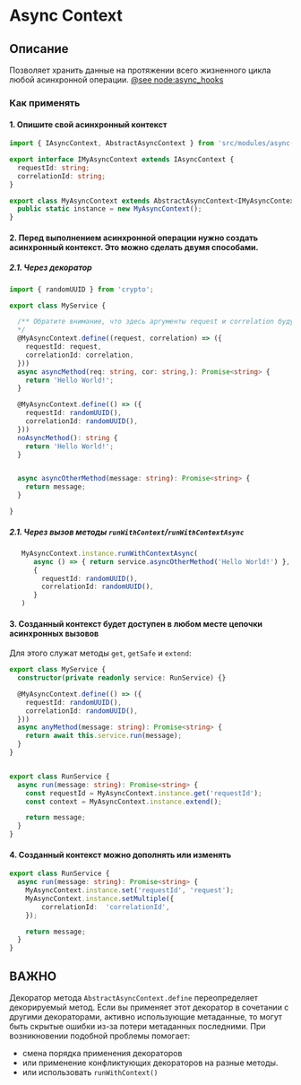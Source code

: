 # Async Context

## Описание
Позволяет хранить данные на протяжении всего жизненного цикла любой асинхронной операции.
[@see node:async_hooks](https://nodejs.org/api/async_context.html#class-asynclocalstorage)


### Как применять

#### 1. Опишите свой асинхронный контекст

```typescript
import { IAsyncContext, AbstractAsyncContext } from 'src/modules/async-context';

export interface IMyAsyncContext extends IAsyncContext {
  requestId: string;
  correlationId: string;
}

export class MyAsyncContext extends AbstractAsyncContext<IMyAsyncContext> {
  public static instance = new MyAsyncContext();
}

```

#### 2. Перед выполнением асинхронной операции нужно создать асинхронный контекст. Это можно сделать двумя способами.

##### 2.1. Через декоратор
```typescript
import { randomUUID } from 'crypto';

export class MyService {

  /** Обратите внимание, что здесь аргументы request и correlation будут соответствовать аргументам метода: req и cor.
  */
  @MyAsyncContext.define((request, correlation) => ({
    requestId: request,
    correlationId: correlation,
  }))
  async asyncMethod(req: string, cor: string,): Promise<string> {
    return 'Hello World!';
  }

  @MyAsyncContext.define(() => ({
    requestId: randomUUID(),
    correlationId: randomUUID(),
  }))
  noAsyncMethod(): string {
    return 'Hello World!';
  }


  async asyncOtherMethod(message: string): Promise<string> {
    return message;
  }

}
```

##### 2.1. Через вызов методы `runWithContext`/`runWithContextAsync`
```typescript
   MyAsyncContext.instance.runWithContextAsync(
      async () => { return service.asyncOtherMethod('Hello World!') },
      {
        requestId: randomUUID(),
        correlationId: randomUUID(),
      }
   )
```

#### 3. Созданный контекст будет доступен в любом месте цепочки асинхронных вызовов 
Для этого служат методы `get`, `getSafe` и `extend`:

```typescript
export class MyService {
  constructor(private readonly service: RunService) {}

  @MyAsyncContext.define(() => ({
    requestId: randomUUID(),
    correlationId: randomUUID(),
  }))
  async anyMethod(message: string): Promise<string> {
    return await this.service.run(message);
  }
}


export class RunService {
  async run(message: string): Promise<string> {
    const requestId = MyAsyncContext.instance.get('requestId');
    const context = MyAsyncContext.instance.extend();

    return message;
  }
}
```
#### 4. Созданный контекст можно дополнять или изменять

```typescript
export class RunService {
  async run(message: string): Promise<string> {
    MyAsyncContext.instance.set('requestId', 'request');
    MyAsyncContext.instance.setMultiple({
        correlationId:  'correlationId',
    });

    return message;
  }
}
```

## ВАЖНО
Декоратор метода `AbstractAsyncContext.define` переопределяет декорируемый метод. Если вы применяет этот декоратор в сочетании с другими декораторами, активно использующие метаданные, то могут быть скрытые ошибки из-за потери метаданных последними.
При возникновении подобной проблемы помогает:
  - смена порядка применения декораторов 
  - или применение конфликтующих декораторов на разные методы.
  - или использовать `runWithContext()`
